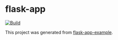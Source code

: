 # flask-app

[![Build](https://github.com/garyjyao/flask-app/actions/workflows/build.yml/badge.svg)](https://github.com/garyjyao/flask-app/actions/workflows/build.yml)

This project was generated from [flask-app-example](https://github.com/garyjyao/flask-app-example).


